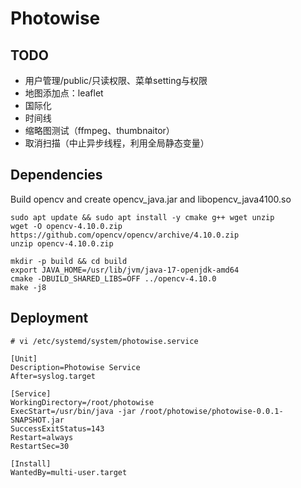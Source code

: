 # Photowise

## TODO
- 用户管理/public/只读权限、菜单setting与权限
- 地图添加点：leaflet
- 国际化
- 时间线
- 缩略图测试（ffmpeg、thumbnaitor）
- 取消扫描（中止异步线程，利用全局静态变量）

## Dependencies

Build opencv and create opencv_java.jar and libopencv_java4100.so
```
sudo apt update && sudo apt install -y cmake g++ wget unzip
wget -O opencv-4.10.0.zip https://github.com/opencv/opencv/archive/4.10.0.zip
unzip opencv-4.10.0.zip

mkdir -p build && cd build
export JAVA_HOME=/usr/lib/jvm/java-17-openjdk-amd64
cmake -DBUILD_SHARED_LIBS=OFF ../opencv-4.10.0
make -j8
```

## Deployment

```
# vi /etc/systemd/system/photowise.service

[Unit]
Description=Photowise Service
After=syslog.target

[Service]
WorkingDirectory=/root/photowise
ExecStart=/usr/bin/java -jar /root/photowise/photowise-0.0.1-SNAPSHOT.jar
SuccessExitStatus=143
Restart=always
RestartSec=30

[Install]
WantedBy=multi-user.target
```